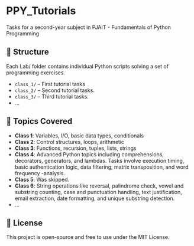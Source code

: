 # PPY_Tutorials
Tasks for a second-year subject in PJAIT - Fundamentals of Python Programming

## 📎 Structure
Each Lab<number>/ folder contains individual Python scripts solving a set of programming exercises.

- `class_1/` – First tutorial tasks
- `class_2/` – Second tutorial tasks.
- `class_3/` – Third tutorial tasks. 
- ...

## 📖 Topics Covered
- **Class 1**: Variables, I/O, basic data types, conditionals
- **Class 2**: Control structures, loops, arithmetic
- **Class 3**: Functions, recursion, tuples, lists, strings
- **Class 4**: Advanced Python topics including comprehensions, decorators, generators, and lambdas. Tasks involve execution timing, basic authentication logic, data filtering, matrix transposition, and word frequency -analysis.
- **Class 5**: Was skipped.
- **Class 6**: String operations like reversal, palindrome check, vowel and substring counting, case and punctuation handling, text justification, email extraction, date formatting, and unique substring detection.
- ...

## 📄 License
This project is open-source and free to use under the MIT License.
